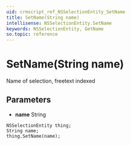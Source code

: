 ```yaml
---
uid: crmscript_ref_NSSelectionEntity_SetName
title: SetName(String name)
intellisense: NSSelectionEntity.SetName
keywords: NSSelectionEntity, GetName
so.topic: reference
---
```


# SetName(String name)

Name of selection, freetext indexed

## Parameters

* **name** String

```crmscript
NSSelectionEntity thing;
String name;
thing.SetName(name);
```

